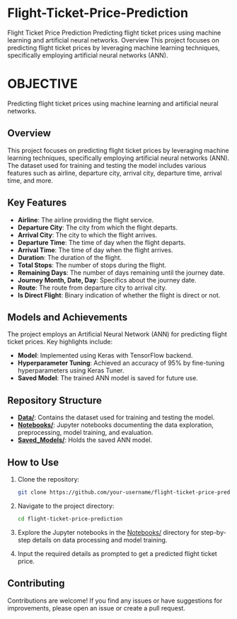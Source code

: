 # Flight-Ticket-Price-Prediction
Flight Ticket Price Prediction Predicting flight ticket prices using machine learning and artificial neural networks.  Overview This project focuses on predicting flight ticket prices by leveraging machine learning techniques, specifically employing artificial neural networks (ANN).

# OBJECTIVE
Predicting flight ticket prices using machine learning and artificial neural networks.

## Overview

This project focuses on predicting flight ticket prices by leveraging machine learning techniques, specifically employing artificial neural networks (ANN). The dataset used for training and testing the model includes various features such as airline, departure city, arrival city, departure time, arrival time, and more.

## Key Features

- **Airline**: The airline providing the flight service.
- **Departure City**: The city from which the flight departs.
- **Arrival City**: The city to which the flight arrives.
- **Departure Time**: The time of day when the flight departs.
- **Arrival Time**: The time of day when the flight arrives.
- **Duration**: The duration of the flight.
- **Total Stops**: The number of stops during the flight.
- **Remaining Days**: The number of days remaining until the journey date.
- **Journey Month, Date, Day**: Specifics about the journey date.
- **Route**: The route from departure city to arrival city.
- **Is Direct Flight**: Binary indication of whether the flight is direct or not.

## Models and Achievements

The project employs an Artificial Neural Network (ANN) for predicting flight ticket prices. Key highlights include:

- **Model**: Implemented using Keras with TensorFlow backend.
- **Hyperparameter Tuning**: Achieved an accuracy of 95% by fine-tuning hyperparameters using Keras Tuner.
- **Saved Model**: The trained ANN model is saved for future use.

## Repository Structure

- **[Data/](Data/)**: Contains the dataset used for training and testing the model.
- **[Notebooks/](Notebooks/)**: Jupyter notebooks documenting the data exploration, preprocessing, model training, and evaluation.
- **[Saved_Models/](Saved_Models/)**: Holds the saved ANN model.

## How to Use

1. Clone the repository:

    ```bash
    git clone https://github.com/your-username/flight-ticket-price-prediction.git
    ```

2. Navigate to the project directory:

    ```bash
    cd flight-ticket-price-prediction
    ```

3. Explore the Jupyter notebooks in the [Notebooks/](Notebooks/) directory for step-by-step details on data processing and model training.


4. Input the required details as prompted to get a predicted flight ticket price.

## Contributing

Contributions are welcome! If you find any issues or have suggestions for improvements, please open an issue or create a pull request.


